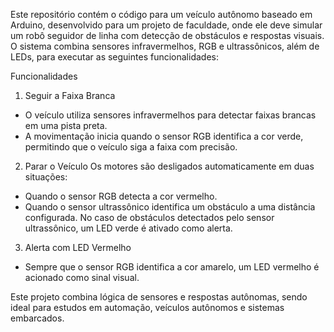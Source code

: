 Este repositório contém o código para um veículo autônomo baseado em Arduino, desenvolvido para um projeto de faculdade, onde ele deve simular um robô seguidor de linha com detecção de obstáculos e respostas visuais. O sistema combina sensores infravermelhos, RGB e ultrassônicos, além de LEDs, para executar as seguintes funcionalidades:

Funcionalidades
1. Seguir a Faixa Branca
- O veículo utiliza sensores infravermelhos para detectar faixas brancas em uma pista preta.
- A movimentação inicia quando o sensor RGB identifica a cor verde, permitindo que o veículo siga a faixa com precisão.

2. Parar o Veículo
Os motores são desligados automaticamente em duas situações:
- Quando o sensor RGB detecta a cor vermelho.
- Quando o sensor ultrassônico identifica um obstáculo a uma distância configurada.
No caso de obstáculos detectados pelo sensor ultrassônico, um LED verde é ativado como alerta.

3. Alerta com LED Vermelho
- Sempre que o sensor RGB identifica a cor amarelo, um LED vermelho é acionado como sinal visual.
  
Este projeto combina lógica de sensores e respostas autônomas, sendo ideal para estudos em automação, veículos autônomos e sistemas embarcados.
